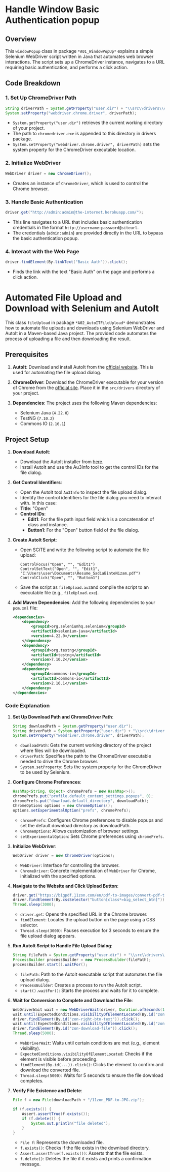 # Handle Window Basic Authentication popup

## Overview

This `windowPopup` class in package `*A01_WindowPopUp*`  explains a simple Selenium WebDriver script written in Java that automates web browser interactions. The script sets up a ChromeDriver instance, navigates to a URL requiring basic authentication, and performs a click action.

## Code Breakdown

### 1. Set Up ChromeDriver Path

```java
String driverPath = System.getProperty("user.dir") + "\\src\\drivers\\chromedriver.exe";
System.setProperty("webdriver.chrome.driver", driverPath);
```

- `System.getProperty("user.dir")` retrieves the current working directory of your project.
- The path to `chromedriver.exe` is appended to this directory in drivers package.
- `System.setProperty("webdriver.chrome.driver", driverPath)` sets the system property for the ChromeDriver executable location.

### 2. Initialize WebDriver

```java
WebDriver driver = new ChromeDriver();
```

- Creates an instance of `ChromeDriver`, which is used to control the Chrome browser.

### 3. Handle Basic Authentication

```java
driver.get("http://admin:admin@the-internet.herokuapp.com/");
```

- This line navigates to a URL that includes basic authentication credentials in the format `http://username:password@siteurl`.
- The credentials (`admin:admin`) are provided directly in the URL to bypass the basic authentication popup.

### 4. Interact with the Web Page

```java
driver.findElement(By.linkText("Basic Auth")).click();
```

- Finds the link with the text "Basic Auth" on the page and performs a click action.




# Automated File Upload and Download with Selenium and AutoIt

This class `fileUpload` in package `*A02_AutoITFileUpload*` demonstrates how to automate file uploads and downloads using Selenium WebDriver and AutoIt in a Maven-based Java project. The provided code automates the process of uploading a file and then downloading the result. 

## Prerequisites

1. **AutoIt**:
   Download and install AutoIt from the [official website](https://www.autoitscript.com/site/autoit/downloads/). This is used for automating the file upload dialog.

2. **ChromeDriver**:
   Download the ChromeDriver executable for your version of Chrome from the [official site](https://sites.google.com/a/chromium.org/chromedriver/downloads). Place it in the `src/drivers` directory of your project.

3. **Dependencies**:
   The project uses the following Maven dependencies:
   - Selenium Java (`4.22.0`)
   - TestNG (`7.10.2`)
   - Commons IO (`2.16.1`)

## Project Setup

1. **Download AutoIt**:
   - Download the AutoIt installer from [here](https://www.autoitscript.com/site/autoit/downloads/).
   - Install AutoIt and use the Au3Info tool to get the control IDs for the file dialog.


2. **Get Control Identifiers**:
    - Open the AutoIt tool `Au3Info` to inspect the file upload dialog.
    - Identify the control identifiers for the file dialog you need to interact with. In this case:
     - **Title**: "Open"
     - **Control IDs**:
       - **Edit1**: For the file path input field which is a concatenation of class and instance.
       - **Button1**: For the "Open" button field of the file  dialog.

3. **Create AutoIt Script**:

   - Open SCiTE and write the following script to automate the file upload:
     ```autoit
     ControlFocus("Open", "", "Edit1")
     ControlSetText("Open", "", "Edit1", "C:\Users\user\Documents\Resume_SadiaBinteNizam.pdf")
     ControlClick("Open", "", "Button1")
     ```
   - Save the script as `fileUpload.au3`and compile the script to an executable file (e.g., `fileUpload.exe`).

3. **Add Maven Dependencies**:
   Add the following dependencies to your `pom.xml` file:
   ```xml
   <dependencies>
       <dependency>
           <groupId>org.seleniumhq.selenium</groupId>
           <artifactId>selenium-java</artifactId>
           <version>4.22.0</version>
       </dependency>
       <dependency>
           <groupId>org.testng</groupId>
           <artifactId>testng</artifactId>
           <version>7.10.2</version>
       </dependency>
       <dependency>
           <groupId>commons-io</groupId>
           <artifactId>commons-io</artifactId>
           <version>2.16.1</version>
       </dependency>
   </dependencies>
   ```

### Code Explanation

1. **Set Up Download Path and ChromeDriver Path**:
   ```java
   String downloadPath = System.getProperty("user.dir");
   String driverPath = System.getProperty("user.dir") + "\\src\\drivers\\chromedriver.exe";
   System.setProperty("webdriver.chrome.driver", driverPath);
   ```
   - `downloadPath`: Gets the current working directory of the project where files will be downloaded.
   - `driverPath`: Specifies the path to the ChromeDriver executable needed to drive the Chrome browser.
   - `System.setProperty`: Sets the system property for the ChromeDriver to be used by Selenium.

2. **Configure Chrome Preferences**:
   ```java
   HashMap<String, Object> chromePrefs = new HashMap<>();
   chromePrefs.put("profile.default_content_settings.popups", 0);
   chromePrefs.put("download.default_directory", downloadPath);
   ChromeOptions options = new ChromeOptions();
   options.setExperimentalOption("prefs", chromePrefs);
   ```
   - `chromePrefs`: Configures Chrome preferences to disable popups and set the default download directory as downloadPath.
   - `ChromeOptions`: Allows customization of browser settings.
   - `setExperimentalOption`: Sets Chrome preferences using `chromePrefs`.

3. **Initialize WebDriver**:
   ```java
   WebDriver driver = new ChromeDriver(options);
   ```
   - `WebDriver`: Interface for controlling the browser.
   - `ChromeDriver`: Concrete implementation of `WebDriver` for Chrome, initialized with the specified options.

4. **Navigate to the Website and Click Upload Button**:
   ```java
   driver.get("https://bigpdf.11zon.com/en/pdf-to-images/convert-pdf-to-jpg-online.php");
   driver.findElement(By.cssSelector("button[class*=big_select_btn]")).click();
   Thread.sleep(3000);
   ```
   - `driver.get`: Opens the specified URL in the Chrome browser.
   - `findElement`: Locates the upload button on the page using a CSS selector.
   - `Thread.sleep(3000)`: Pauses execution for 3 seconds to ensure the file upload dialog appears.

5. **Run AutoIt Script to Handle File Upload Dialog**:
   ```java
   String filePath = System.getProperty("user.dir") + "\\src\\drivers\\fileUpload.exe";
   ProcessBuilder processBuilder = new ProcessBuilder(filePath);
   processBuilder.start().waitFor();
   ```
   - `filePath`: Path to the AutoIt executable script that automates the file upload dialog.
   - `ProcessBuilder`: Creates a process to run the AutoIt script.
   - `start().waitFor()`: Starts the process and waits for it to complete.

6. **Wait for Conversion to Complete and Download the File**:
   ```java
   WebDriverWait wait = new WebDriverWait(driver, Duration.ofSeconds(10));
   wait.until(ExpectedConditions.visibilityOfElementLocated(By.id("zon-right-btn-text")));
   driver.findElement(By.id("zon-right-btn-text")).click();
   wait.until(ExpectedConditions.visibilityOfElementLocated(By.id("zon-download-file")));
   driver.findElement(By.id("zon-download-file")).click();
   Thread.sleep(5000);
   ```
   - `WebDriverWait`: Waits until certain conditions are met (e.g., element visibility).
   - `ExpectedConditions.visibilityOfElementLocated`: Checks if the element is visible before proceeding.
   - `findElement(By.id(...)).click()`: Clicks the element to confirm and download the converted file.
   - `Thread.sleep(5000)`: Waits for 5 seconds to ensure the file download completes.

7. **Verify File Existence and Delete**:
   ```java
   File f = new File(downloadPath + "/11zon_PDF-to-JPG.zip");

   if (f.exists()) {
       Assert.assertTrue(f.exists());
       if (f.delete()) {
           System.out.println("file deleted");
       }
   }
   ```
   - `File f`: Represents the downloaded file.
   - `f.exists()`: Checks if the file exists in the download directory.
   - `Assert.assertTrue(f.exists())`: Asserts that the file exists.
   - `f.delete()`: Deletes the file if it exists and prints a confirmation message.

